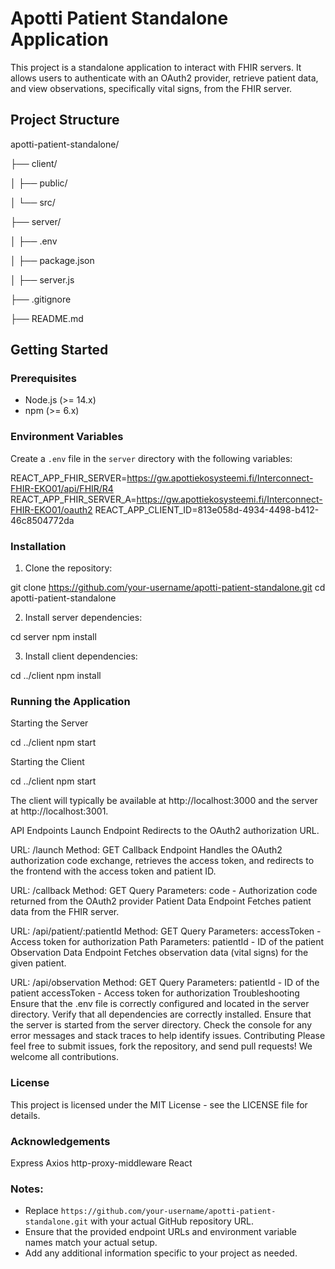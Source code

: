 # Apotti Patient Standalone Application

This project is a standalone application to interact with FHIR servers. It allows users to authenticate with an OAuth2 provider, retrieve patient data, and view observations, specifically vital signs, from the FHIR server.

## Project Structure

apotti-patient-standalone/

├── client/

│ ├── public/

│ └── src/

├── server/

│ ├── .env

│ ├── package.json

│ ├── server.js

├── .gitignore

├── README.md


## Getting Started


### Prerequisites

- Node.js (>= 14.x)
- npm (>= 6.x)

### Environment Variables

Create a `.env` file in the `server` directory with the following variables:

REACT_APP_FHIR_SERVER=https://gw.apottiekosysteemi.fi/Interconnect-FHIR-EKO01/api/FHIR/R4
REACT_APP_FHIR_SERVER_A=https://gw.apottiekosysteemi.fi/Interconnect-FHIR-EKO01/oauth2
REACT_APP_CLIENT_ID=813e058d-4934-4498-b412-46c8504772da


### Installation

1. Clone the repository:


git clone https://github.com/your-username/apotti-patient-standalone.git
cd apotti-patient-standalone

2. Install server dependencies:

cd server
npm install

3. Install client dependencies:

cd ../client
npm install

### Running the Application

Starting the Server

cd ../client
npm start

Starting the Client

cd ../client
npm start

The client will typically be available at http://localhost:3000 and the server at http://localhost:3001.

API Endpoints
Launch Endpoint
Redirects to the OAuth2 authorization URL.

URL: /launch
Method: GET
Callback Endpoint
Handles the OAuth2 authorization code exchange, retrieves the access token, and redirects to the frontend with the access token and patient ID.

URL: /callback
Method: GET
Query Parameters:
code - Authorization code returned from the OAuth2 provider
Patient Data Endpoint
Fetches patient data from the FHIR server.

URL: /api/patient/:patientId
Method: GET
Query Parameters:
accessToken - Access token for authorization
Path Parameters:
patientId - ID of the patient
Observation Data Endpoint
Fetches observation data (vital signs) for the given patient.

URL: /api/observation
Method: GET
Query Parameters:
patientId - ID of the patient
accessToken - Access token for authorization
Troubleshooting
Ensure that the .env file is correctly configured and located in the server directory.
Verify that all dependencies are correctly installed.
Ensure that the server is started from the server directory.
Check the console for any error messages and stack traces to help identify issues.
Contributing
Please feel free to submit issues, fork the repository, and send pull requests! We welcome all contributions.

### License
This project is licensed under the MIT License - see the LICENSE file for details.

### Acknowledgements
Express
Axios
http-proxy-middleware
React

### Notes:

- Replace `https://github.com/your-username/apotti-patient-standalone.git` with your actual GitHub repository URL.
- Ensure that the provided endpoint URLs and environment variable names match your actual setup.
- Add any additional information specific to your project as needed.











